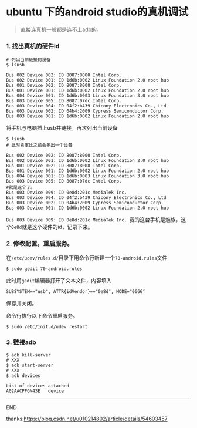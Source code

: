# ubuntu  下的android studio的真机调试

>  直接连真机一般都是连不上adb的。

### 1. 找出真机的硬件id

``` shell
# 列出当前链接的设备
$ lsusb
```
```
Bus 002 Device 002: ID 8087:8000 Intel Corp. 
Bus 002 Device 001: ID 1d6b:0002 Linux Foundation 2.0 root hub
Bus 001 Device 002: ID 8087:8008 Intel Corp. 
Bus 001 Device 001: ID 1d6b:0002 Linux Foundation 2.0 root hub
Bus 004 Device 001: ID 1d6b:0003 Linux Foundation 3.0 root hub
Bus 003 Device 005: ID 8087:07dc Intel Corp. 
Bus 003 Device 004: ID 04f2:b439 Chicony Electronics Co., Ltd 
Bus 003 Device 002: ID 04b4:2009 Cypress Semiconductor Corp. 
Bus 003 Device 001: ID 1d6b:0002 Linux Foundation 2.0 root hub
```

将手机与电脑插上usb并链接。再次列出当前设备

``` shell
$ lsusb
# 此时肯定比之前会多出一个设备
```

```shell
Bus 002 Device 002: ID 8087:8000 Intel Corp. 
Bus 002 Device 001: ID 1d6b:0002 Linux Foundation 2.0 root hub
Bus 001 Device 002: ID 8087:8008 Intel Corp. 
Bus 001 Device 001: ID 1d6b:0002 Linux Foundation 2.0 root hub
Bus 004 Device 001: ID 1d6b:0003 Linux Foundation 3.0 root hub
Bus 003 Device 005: ID 8087:07dc Intel Corp. 
#就是这个了。
Bus 003 Device 009: ID 0e8d:201c MediaTek Inc. 
Bus 003 Device 004: ID 04f2:b439 Chicony Electronics Co., Ltd 
Bus 003 Device 002: ID 04b4:2009 Cypress Semiconductor Corp. 
Bus 003 Device 001: ID 1d6b:0002 Linux Foundation 2.0 root hub
```

`Bus 003 Device 009: ID 0e8d:201c MediaTek Inc. `我的这台手机是魅族，这个`0e8d`就是这个硬件的id，记录下来。

### 2. 修改配置，重启服务。

在`/etc/udev/rules.d/`目录下用命令行新建一个`70-android.rules`文件

``` shell
$ sudo gedit 70-android.rules
```

此时用`gedit`编辑器打开了文本文件，内容填入

```
SUBSYSTEM=="usb", ATTR{idVendor}=="0e8d″, MODE="0666″
```

保存并关闭。

命令行执行以下命令重启服务。

``` shell
$ sudo /etc/init.d/udev restart
```

### 3. 链接adb

``` shell
$ adb kill-server
# XXX
$ adb start-server
# XXX
$ adb devices

List of devices attached
A02AACPPGN43E	device
```

---

END

thanks:https://blog.csdn.net/u010214802/article/details/54603457
